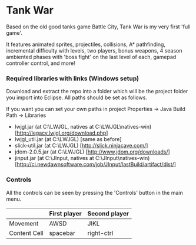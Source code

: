 # Tank War

Based on the old good tanks game Battle City, Tank War is my very first 'full game'. 

It features animated sprites, projectiles, collisions, A* pathfinding, incremental difficulty with levels,
two players, bonus weapons, 4 season ambiented phases with 'boss fight' on the last level of each, 
gamepad controller control, and more!

### Required libraries with links (Windows setup)

Download and extract the repo into a folder which will be the project folder you import into Eclipse. All paths should be set as follows.

If you want you can set your own paths in project Properties -> Java Build Path -> Libraries

- lwjgl.jar      (at C:\LWJGL, natives at C:\LWJGL\natives-win) [http://legacy.lwjgl.org/download.php]
- lwjgl_util.jar (at C:\LWJGL) [same as before]
- slick-util.jar (at C:\LWJGL) [http://slick.ninjacave.com/]
- jdom-2.0.5.jar (at C:\LWJGL) [http://www.jdom.org/downloads/]
- jinput.jar     (at C:\JInput, natives at C:\JInput\natives-win) [http://ci.newdawnsoftware.com/job/JInput/lastBuild/artifact/dist/]
 
### Controls

All the controls can be seen by pressing the 'Controls' button in the main menu. 

|               | First player  | Second player |
| ------------- | ------------- | ------------- |
| Movement      |     AWSD      |     JIKL      |
| Content Cell  |   spacebar    |  right-ctrl   |
